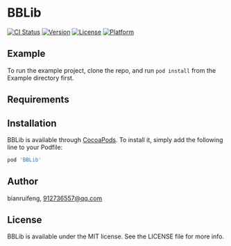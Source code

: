 # BBLib

[![CI Status](https://img.shields.io/travis/bianruifeng/BBLib.svg?style=flat)](https://travis-ci.org/bianruifeng/BBLib)
[![Version](https://img.shields.io/cocoapods/v/BBLib.svg?style=flat)](https://cocoapods.org/pods/BBLib)
[![License](https://img.shields.io/cocoapods/l/BBLib.svg?style=flat)](https://cocoapods.org/pods/BBLib)
[![Platform](https://img.shields.io/cocoapods/p/BBLib.svg?style=flat)](https://cocoapods.org/pods/BBLib)

## Example

To run the example project, clone the repo, and run `pod install` from the Example directory first.

## Requirements

## Installation

BBLib is available through [CocoaPods](https://cocoapods.org). To install
it, simply add the following line to your Podfile:

```ruby
pod 'BBLib'
```

## Author

bianruifeng, 912736557@qq.com

## License

BBLib is available under the MIT license. See the LICENSE file for more info.
